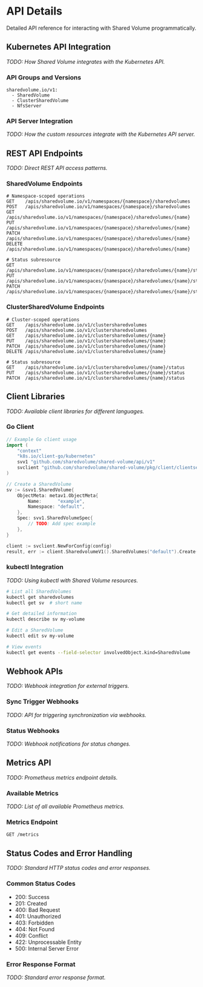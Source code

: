 # API Details

Detailed API reference for interacting with Shared Volume programmatically.

## Kubernetes API Integration

*TODO: How Shared Volume integrates with the Kubernetes API.*

### API Groups and Versions

```
sharedvolume.io/v1:
  - SharedVolume
  - ClusterSharedVolume
  - NfsServer
```

### API Server Integration
*TODO: How the custom resources integrate with the Kubernetes API server.*

## REST API Endpoints

*TODO: Direct REST API access patterns.*

### SharedVolume Endpoints

```
# Namespace-scoped operations
GET    /apis/sharedvolume.io/v1/namespaces/{namespace}/sharedvolumes
POST   /apis/sharedvolume.io/v1/namespaces/{namespace}/sharedvolumes
GET    /apis/sharedvolume.io/v1/namespaces/{namespace}/sharedvolumes/{name}
PUT    /apis/sharedvolume.io/v1/namespaces/{namespace}/sharedvolumes/{name}
PATCH  /apis/sharedvolume.io/v1/namespaces/{namespace}/sharedvolumes/{name}
DELETE /apis/sharedvolume.io/v1/namespaces/{namespace}/sharedvolumes/{name}

# Status subresource
GET    /apis/sharedvolume.io/v1/namespaces/{namespace}/sharedvolumes/{name}/status
PUT    /apis/sharedvolume.io/v1/namespaces/{namespace}/sharedvolumes/{name}/status
PATCH  /apis/sharedvolume.io/v1/namespaces/{namespace}/sharedvolumes/{name}/status
```

### ClusterSharedVolume Endpoints

```
# Cluster-scoped operations
GET    /apis/sharedvolume.io/v1/clustersharedvolumes
POST   /apis/sharedvolume.io/v1/clustersharedvolumes
GET    /apis/sharedvolume.io/v1/clustersharedvolumes/{name}
PUT    /apis/sharedvolume.io/v1/clustersharedvolumes/{name}
PATCH  /apis/sharedvolume.io/v1/clustersharedvolumes/{name}
DELETE /apis/sharedvolume.io/v1/clustersharedvolumes/{name}

# Status subresource
GET    /apis/sharedvolume.io/v1/clustersharedvolumes/{name}/status
PUT    /apis/sharedvolume.io/v1/clustersharedvolumes/{name}/status
PATCH  /apis/sharedvolume.io/v1/clustersharedvolumes/{name}/status
```

## Client Libraries

*TODO: Available client libraries for different languages.*

### Go Client

```go
// Example Go client usage
import (
    "context"
    "k8s.io/client-go/kubernetes"
    svv1 "github.com/sharedvolume/shared-volume/api/v1"
    svclient "github.com/sharedvolume/shared-volume/pkg/client/clientset/versioned"
)

// Create a SharedVolume
sv := &svv1.SharedVolume{
    ObjectMeta: metav1.ObjectMeta{
        Name:      "example",
        Namespace: "default",
    },
    Spec: svv1.SharedVolumeSpec{
        // TODO: Add spec example
    },
}

client := svclient.NewForConfig(config)
result, err := client.SharedvolumeV1().SharedVolumes("default").Create(ctx, sv, metav1.CreateOptions{})
```

### kubectl Integration
*TODO: Using kubectl with Shared Volume resources.*

```bash
# List all SharedVolumes
kubectl get sharedvolumes
kubectl get sv  # short name

# Get detailed information
kubectl describe sv my-volume

# Edit a SharedVolume
kubectl edit sv my-volume

# View events
kubectl get events --field-selector involvedObject.kind=SharedVolume
```

## Webhook APIs

*TODO: Webhook integration for external triggers.*

### Sync Trigger Webhooks
*TODO: API for triggering synchronization via webhooks.*

### Status Webhooks
*TODO: Webhook notifications for status changes.*

## Metrics API

*TODO: Prometheus metrics endpoint details.*

### Available Metrics
*TODO: List of all available Prometheus metrics.*

### Metrics Endpoint
```
GET /metrics
```

## Status Codes and Error Handling

*TODO: Standard HTTP status codes and error responses.*

### Common Status Codes
- 200: Success
- 201: Created
- 400: Bad Request
- 401: Unauthorized
- 403: Forbidden
- 404: Not Found
- 409: Conflict
- 422: Unprocessable Entity
- 500: Internal Server Error

### Error Response Format
*TODO: Standard error response format.*
